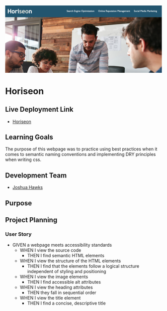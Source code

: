 ![Horiseon Banner](https://github.com/jdhawks2132/wustl-01-challenge/blob/main/Horiseon.png)

# Horiseon

## Live Deployment Link

- [Horiseon](#)

## Learning Goals

The purpose of this webpage was to practice using best practices when it comes to semantic naming conventions and implementing DRY principles when writing css. 

## Development Team
- [Joshua Hawks](http://www.linkedin.com/in/joshuahawks1)

## Purpose

## Project Planning

### User Story

- GIVEN a webpage meets accessibility standards
  - WHEN I view the source code
    - THEN I find semantic HTML elements
  - WHEN I view the structure of the HTML elements
    - THEN I find that the elements follow a logical structure independent of styling and positioning
  - WHEN I view the image elements
    - THEN I find accessible alt attributes
  - WHEN I view the heading attributes
    - THEN they fall in sequential order
  - WHEN I view the title element
    - THEN I find a concise, descriptive title
